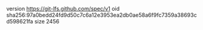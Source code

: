 version https://git-lfs.github.com/spec/v1
oid sha256:97a0bedd24fd9d50c7c6a12e3953ea2db0ae58a6f9fc7359a38693cd598621fa
size 2456

